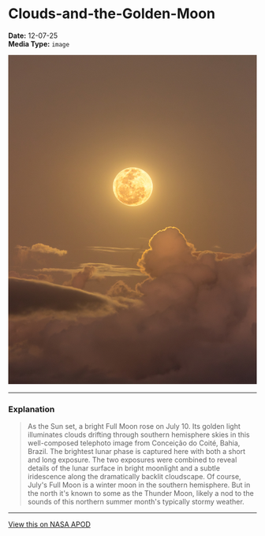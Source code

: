 # Clouds-and-the-Golden-Moon

**Date:** 12-07-25  
**Media Type:** `image`  

![Image](image.jpg)



---

### Explanation

> As the Sun set, a bright Full Moon rose on July 10. Its golden light illuminates clouds drifting through southern hemisphere skies in this well-composed telephoto image from Conceição do Coité, Bahia, Brazil. The brightest lunar phase is captured here with both a short and long exposure. The two exposures were combined to reveal details of the lunar surface in bright moonlight and a subtle iridescence along the dramatically backlit cloudscape. Of course, July's Full Moon is a winter moon in the southern hemisphere.  But in the north it's known to some as the Thunder Moon, likely a nod to the sounds of this northern summer month's typically stormy weather.

---

[View this on NASA APOD](https://apod.nasa.gov/apod/astropix.html)
